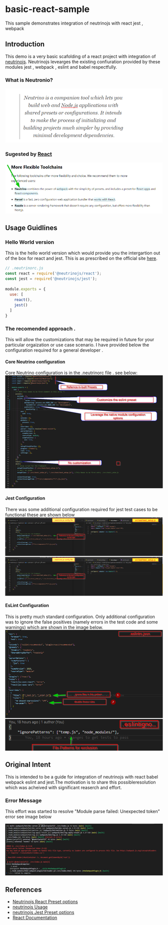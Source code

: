 # basic-react-sample
This sample demonstrates integration of neutrinojs with react jest , webpack
## Introduction
This demo is a very basic scafolding of a react project with integration of [neutrinojs](https://www.npmjs.com/package/neutrino). Neutrinojs levearges the existing confiuration provided by these modules jest , webpack , eslint and babel respectfully.
### What is Neutronio?
![Neutronic Quote](./readme-images/neutrino-quote.png?raw=true "Neutronic Quote")

### Sugested by [React](https://reactjs.org/docs/create-a-new-react-app.html#more-flexible-toolchains)
![React Documentation segment](./readme-images/Neturonio-source.png?raw=true "React Documentation segment")
## Usage Guidlines
### Hello World version
This is the hello world version which would provide you the intergartion out of the box for react and jest. This is as prescribed on the official site [here](https://www.npmjs.com/package/neutrino).
```js
// .neutrinorc.js
const react = require('@neutrinojs/react');
const jest = require('@neutrinojs/jest');

module.exports = {
  use: [
    react(),
    jest()
  ]
}
```
### The recomended approach .
This will allow the customizations that may be required in future for your particular orgaization or use case scenario.
I have provided below the configuration required for a general developer .
#### Core Neutrino configuration 
Core Neutrino configuration is in the .neutrinorc file . see below:
![Core Neutrino configuration](./readme-images/Neturino-Configuration.png?raw=true "Core Neutrino configuration")
#### Jest Configuration
There was some additional configuration required for jest test cases to be functional these are shown below
![Jest Configuration](./readme-images/jest-configuration.png?raw=true "Jest Configuration")
![Jest Configuration](./readme-images/jest-configuration.png?raw=true "Jest Configuration")
#### EsLint Configuration
This is pretty much standard configuration. Only additional configuration was to ignore the false positives (namely errors in the test code and some warnings) which are shown in the image below.
![EsLint Configuration](./readme-images/es-lint-customizations.png?raw=true "EsLint Configuration")
![EsLint Ignore Configuration](./readme-images/esIgnore.png?raw=true "EsLint Ignore Configuration")
## Original Intent
This is intended to be a guide for integration of neutrinojs with react babel webpack eslint and jest.The motivation is to share this possibleresolution which was acheived with significant reaserch and effort.
### Error Message
This effort was started to resolve "Module parse failed: Unexpected token" error see image below

![original error message](./readme-images/original-error.JPG?raw=true "Original Errror Message")

## References

- [Neutrinojs React Preset options](https://neutrinojs.org/packages/react/)
- [neutrinojs Usage](https://neutrinojs.org/usage/)
- [neutrinojs Jest Preset options](https://neutrinojs.org/packages/jest/)
- [React Documentation](https://reactjs.org/docs/create-a-new-react-app.html)
